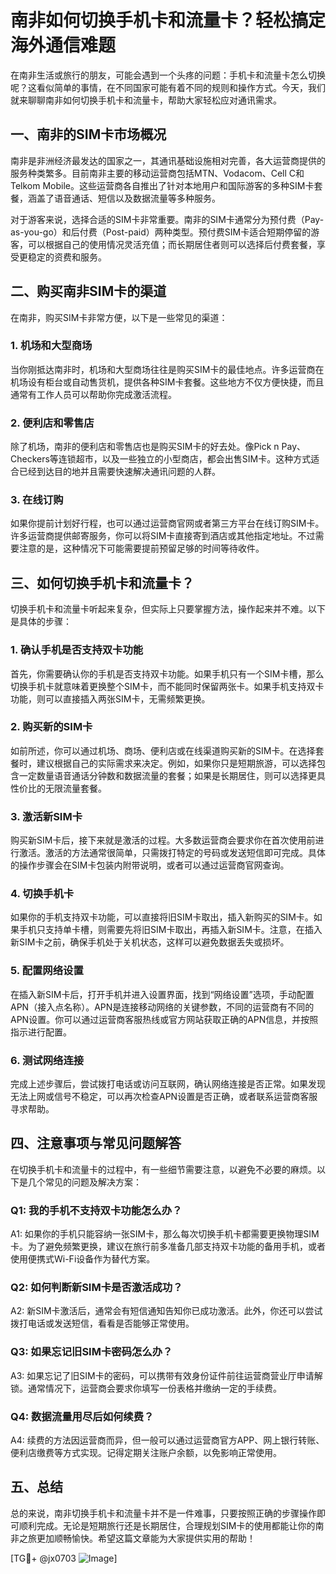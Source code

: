 # 南非如何切换手机卡和流量卡？轻松搞定海外通信难题

在南非生活或旅行的朋友，可能会遇到一个头疼的问题：手机卡和流量卡怎么切换呢？这看似简单的事情，在不同国家可能有着不同的规则和操作方式。今天，我们就来聊聊南非如何切换手机卡和流量卡，帮助大家轻松应对通讯需求。

## 一、南非的SIM卡市场概况

南非是非洲经济最发达的国家之一，其通讯基础设施相对完善，各大运营商提供的服务种类繁多。目前南非主要的移动运营商包括MTN、Vodacom、Cell C和Telkom Mobile。这些运营商各自推出了针对本地用户和国际游客的多种SIM卡套餐，涵盖了语音通话、短信以及数据流量等多种服务。

对于游客来说，选择合适的SIM卡非常重要。南非的SIM卡通常分为预付费（Pay-as-you-go）和后付费（Post-paid）两种类型。预付费SIM卡适合短期停留的游客，可以根据自己的使用情况灵活充值；而长期居住者则可以选择后付费套餐，享受更稳定的资费和服务。

## 二、购买南非SIM卡的渠道

在南非，购买SIM卡非常方便，以下是一些常见的渠道：

### 1. 机场和大型商场
当你刚抵达南非时，机场和大型商场往往是购买SIM卡的最佳地点。许多运营商在机场设有柜台或自动售货机，提供各种SIM卡套餐。这些地方不仅方便快捷，而且通常有工作人员可以帮助你完成激活流程。

### 2. 便利店和零售店
除了机场，南非的便利店和零售店也是购买SIM卡的好去处。像Pick n Pay、Checkers等连锁超市，以及一些独立的小型商店，都会出售SIM卡。这种方式适合已经到达目的地并且需要快速解决通讯问题的人群。

### 3. 在线订购
如果你提前计划好行程，也可以通过运营商官网或者第三方平台在线订购SIM卡。许多运营商提供邮寄服务，你可以将SIM卡直接寄到酒店或其他指定地址。不过需要注意的是，这种情况下可能需要提前预留足够的时间等待收件。

## 三、如何切换手机卡和流量卡？

切换手机卡和流量卡听起来复杂，但实际上只要掌握方法，操作起来并不难。以下是具体的步骤：

### 1. 确认手机是否支持双卡功能
首先，你需要确认你的手机是否支持双卡功能。如果手机只有一个SIM卡槽，那么切换手机卡就意味着更换整个SIM卡，而不能同时保留两张卡。如果手机支持双卡功能，则可以直接插入两张SIM卡，无需频繁更换。

### 2. 购买新的SIM卡
如前所述，你可以通过机场、商场、便利店或在线渠道购买新的SIM卡。在选择套餐时，建议根据自己的实际需求来决定。例如，如果你只是短期旅游，可以选择包含一定数量语音通话分钟数和数据流量的套餐；如果是长期居住，则可以选择更具性价比的无限流量套餐。

### 3. 激活新SIM卡
购买新SIM卡后，接下来就是激活的过程。大多数运营商会要求你在首次使用前进行激活。激活的方法通常很简单，只需拨打特定的号码或发送短信即可完成。具体的操作步骤会在SIM卡包装内附带说明，或者可以通过运营商官网查询。

### 4. 切换手机卡
如果你的手机支持双卡功能，可以直接将旧SIM卡取出，插入新购买的SIM卡。如果手机只支持单卡槽，则需要先将旧SIM卡取出，再插入新SIM卡。注意，在插入新SIM卡之前，确保手机处于关机状态，这样可以避免数据丢失或损坏。

### 5. 配置网络设置
在插入新SIM卡后，打开手机并进入设置界面，找到“网络设置”选项，手动配置APN（接入点名称）。APN是连接移动网络的关键参数，不同的运营商有不同的APN设置。你可以通过运营商客服热线或官方网站获取正确的APN信息，并按照指示进行配置。

### 6. 测试网络连接
完成上述步骤后，尝试拨打电话或访问互联网，确认网络连接是否正常。如果发现无法上网或信号不稳定，可以再次检查APN设置是否正确，或者联系运营商客服寻求帮助。

## 四、注意事项与常见问题解答

在切换手机卡和流量卡的过程中，有一些细节需要注意，以避免不必要的麻烦。以下是几个常见的问题及解决方案：

### Q1: 我的手机不支持双卡功能怎么办？
A1: 如果你的手机只能容纳一张SIM卡，那么每次切换手机卡都需要更换物理SIM卡。为了避免频繁更换，建议在旅行前多准备几部支持双卡功能的备用手机，或者使用便携式Wi-Fi设备作为替代方案。

### Q2: 如何判断新SIM卡是否激活成功？
A2: 新SIM卡激活后，通常会有短信通知告知你已成功激活。此外，你还可以尝试拨打电话或发送短信，看看是否能够正常使用。

### Q3: 如果忘记旧SIM卡密码怎么办？
A3: 如果忘记了旧SIM卡的密码，可以携带有效身份证件前往运营商营业厅申请解锁。通常情况下，运营商会要求你填写一份表格并缴纳一定的手续费。

### Q4: 数据流量用尽后如何续费？
A4: 续费的方法因运营商而异，但一般可以通过运营商官方APP、网上银行转账、便利店缴费等方式实现。记得定期关注账户余额，以免影响正常使用。

## 五、总结

总的来说，南非切换手机卡和流量卡并不是一件难事，只要按照正确的步骤操作即可顺利完成。无论是短期旅行还是长期居住，合理规划SIM卡的使用都能让你的南非之旅更加顺畅愉快。希望这篇文章能为大家提供实用的帮助！

[TG💪+ @jx0703 ![Image](https://github.com/user-attachments/assets/dbca1d08-cadb-493c-b0ec-ad6f7a83f270)]